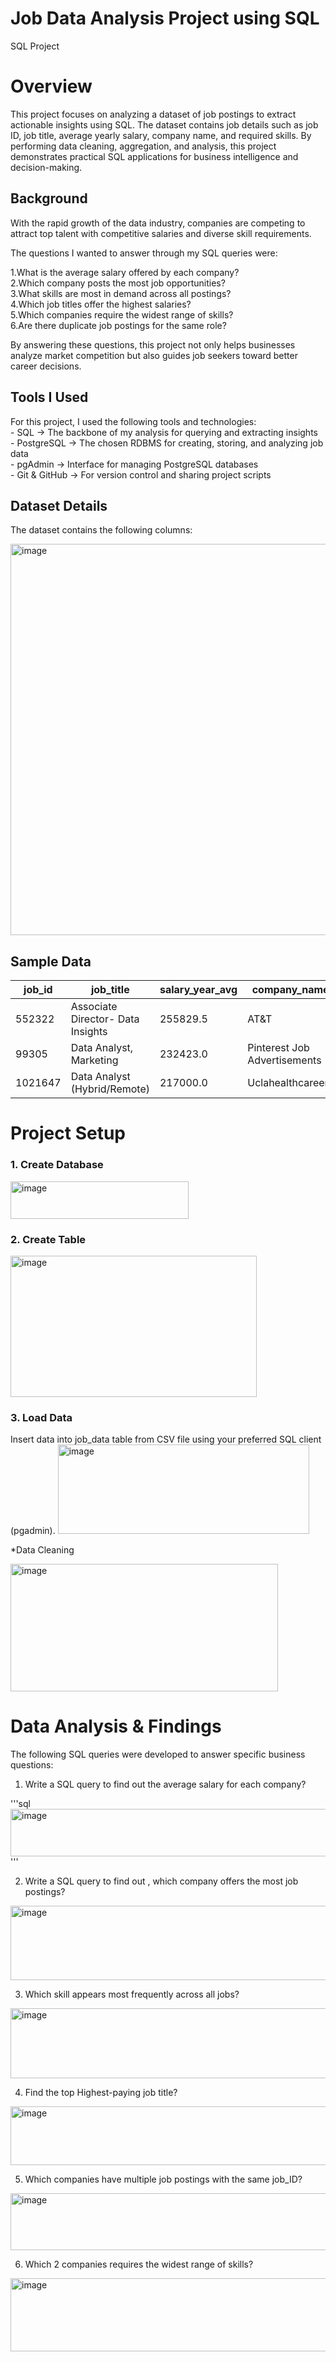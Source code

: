 # Job Data Analysis Project using SQL
SQL Project
# Overview
This project focuses on analyzing a dataset of job postings to extract actionable insights using SQL. The dataset contains job details such as job ID, job title, average yearly salary, company name, and required skills.
By performing data cleaning, aggregation, and analysis, this project demonstrates practical SQL applications for business intelligence and decision-making.

<h2>Background</h2>
With the rapid growth of the data industry, companies are competing to attract top talent with competitive salaries and diverse skill requirements.<br>

The questions I wanted to answer through my SQL queries were:<br>

1.What is the average salary offered by each company? <br>
2.Which company posts the most job opportunities?<br>
3.What skills are most in demand across all postings?<br>
4.Which job titles offer the highest salaries?<br>
5.Which companies require the widest range of skills?<br>
6.Are there duplicate job postings for the same role?<br>

By answering these questions, this project not only helps businesses analyze market competition but also guides job seekers toward better career decisions.
<h2> Tools I Used </h2>
For this project, I used the following tools and technologies:<br>
- SQL → The backbone of my analysis for querying and extracting insights<br>
- PostgreSQL → The chosen RDBMS for creating, storing, and analyzing job data<br>
- pgAdmin → Interface for managing PostgreSQL databases<br>
- Git & GitHub → For version control and sharing project scripts<br>

<H2> Dataset Details </H2>

The dataset contains the following columns:

<img width="738" height="626" alt="image" src="https://github.com/user-attachments/assets/231871ed-afa9-469b-b22d-1e91b0dbbbfc" />

<h2> Sample Data </h2>

| job\_id | job\_title                        | salary\_year\_avg | company\_name                | skills  |
| ------- | --------------------------------- | ----------------- | ---------------------------- | ------- |
| 552322  | Associate Director- Data Insights | 255829.5          | AT\&T                        | sql     |
| 99305   | Data Analyst, Marketing           | 232423.0          | Pinterest Job Advertisements | python  |
| 1021647 | Data Analyst (Hybrid/Remote)      | 217000.0          | Uclahealthcareers            | tableau |


<H1> Project Setup </H1> 
<h3>1. Create Database </h3>

<img width="285" height="60" alt="image" src="https://github.com/user-attachments/assets/f7e61d92-21fb-47c6-9b6a-dfb7b147b362" />

<h3>2. Create Table </h3>
<img width="394" height="226" alt="image" src="https://github.com/user-attachments/assets/1b2157cf-09e1-4f2d-b317-d60a64d7546f" />

<h3>3. Load Data </h3>
Insert data into job_data table from CSV file using your preferred SQL client (pgadmin).

<img width="402" height="143" alt="image" src="https://github.com/user-attachments/assets/c73fde36-8a27-4ab6-9d64-b33d818fde0b" />

*Data Cleaning

<img width="428" height="204" alt="image" src="https://github.com/user-attachments/assets/edd964d0-8da9-4820-8a64-0638d8b3c70e" />

<h1>Data Analysis & Findings</h1>
The following SQL queries were developed to answer specific business questions:

1. Write a SQL query to find out the average salary for each company? <br>
   
'''sql <img width="648" height="76" alt="image" src="https://github.com/user-attachments/assets/b76bf062-5223-4d96-bc14-92ba3e13639c" />'''

2. Write a SQL query to find out , which company offers the most job postings?<br>
   
<img width="548" height="119" alt="image" src="https://github.com/user-attachments/assets/cca13056-d10b-4a55-8ca4-4aa842aa062e" />

3. Which skill appears most frequently across all jobs?<br>
   
<img width="580" height="112" alt="image" src="https://github.com/user-attachments/assets/ba7859a4-6415-4c77-9c3f-cfaa52e898cc" />

4. Find the top Highest-paying job title?<br>
   
<img width="571" height="94" alt="image" src="https://github.com/user-attachments/assets/dbb6703b-485b-4fad-b7c6-915933304327" />

5. Which companies have multiple job postings with the same job_ID?
    
<img width="650" height="91" alt="image" src="https://github.com/user-attachments/assets/df694ef4-be44-420d-b967-956def0f176f" />

6. Which 2 companies requires the widest range of skills?
    
<img width="702" height="117" alt="image" src="https://github.com/user-attachments/assets/98ba7a97-2447-4039-accd-e4c35d552718" />





